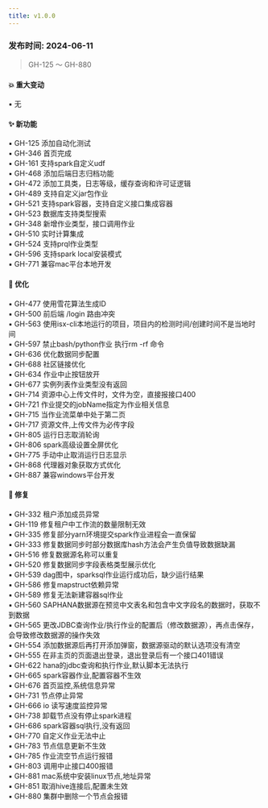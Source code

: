 ```yaml
---
title: v1.0.0
---
```


### 发布时间: 2024-06-11

> GH-125 ～ GH-880

#### 💥️ 重大变动

▪ 无

#### ✨ 新功能

▪ GH-125 添加自动化测试 <br/>
▪ GH-346 首页完成 <br/>
▪ GH-161 支持spark自定义udf <br/>
▪ GH-468 添加后端日志归档功能 <br/>
▪ GH-472 添加工具类，日志等级，缓存查询和许可证逻辑 <br/>
▪ GH-489 支持自定义jar包作业 <br/>
▪ GH-521 支持spark容器，支持自定义接口集成容器 <br/>
▪ GH-523 数据库支持类型搜索 <br/>
▪ GH-348 新增作业类型，接口调用作业 <br/>
▪ GH-510 实时计算集成 <br/>
▪ GH-524 支持prql作业类型 <br/>
▪ GH-596 支持spark local安装模式 <br/>
▪ GH-771 兼容mac平台本地开发 <br/>

#### 🎨 优化

▪ GH-477 使用雪花算法生成ID <br/>
▪ GH-500 前后端 /login 路由冲突 <br/>
▪ GH-563 使用isx-cli本地运行的项目，项目内的检测时间/创建时间不是当地时间 <br/>
▪ GH-597 禁止bash/python作业 执行rm -rf 命令 <br/>
▪ GH-636 优化数据同步配置 <br/>
▪ GH-688 社区链接优化 <br/>
▪ GH-634 作业中止按钮放开 <br/>
▪ GH-677 实例列表作业类型没有返回 <br/>
▪ GH-714 资源中心上传文件时，文件为空，直接报接口400 <br/>
▪ GH-721 作业提交的jobName指定为作业相关信息 <br/>
▪ GH-715 当作业流菜单中处于第二页 <br/>
▪ GH-717 资源文件,上传文件为必传字段 <br/>
▪ GH-805 运行日志取消轮询 <br/>
▪ GH-806 spark高级设置全屏优化 <br/>
▪ GH-775 手动中止取消运行日志显示 <br/>
▪ GH-868 代理器对象获取方式优化 <br/>
▪ GH-887 兼容windows平台开发 

#### 🐛 修复

▪ GH-332 租户添加成员异常 <br/>
▪ GH-119 修复租户中工作流的数量限制无效 <br/>
▪ GH-335 修复部分yarn环境提交spark作业进程会一直保留 <br/>
▪ GH-333 修复数据同步时部分数据库hash方法会产生负值导致数据缺漏 <br/>
▪ GH-516 修复数据源名称可以重复 <br/>
▪ GH-520 修复数据同步字段表格类型展示优化 <br/>
▪ GH-539 dag图中，sparksql作业运行成功后，缺少运行结果 <br/>
▪ GH-586 修复mapstruct依赖异常 <br/>
▪ GH-589 修复无法新建容器sql作业 <br/>
▪ GH-560 SAPHANA数据源在预览中文表名和包含中文字段名的数据时，获取不到数据 <br/>
▪ GH-565 更改JDBC查询作业/执行作业的配置后（修改数据源），再点击保存，会导致修改数据源的操作失效 <br/>
▪ GH-554 添加数据源后再打开添加弹窗，数据源驱动的默认选项没有清空 <br/>
▪ GH-555 在非主页的页面退出登录，退出登录后有一个接口401错误 <br/>
▪ GH-622 hana的jdbc查询和执行作业,默认脚本无法执行 <br/>
▪ GH-665 spark容器作业,配置容器不生效 <br/>
▪ GH-676 首页监控,系统信息异常 <br/>
▪ GH-731 节点停止异常 <br/>
▪ GH-666 io 读写速度监控异常 <br/>
▪ GH-738 卸载节点没有停止spark进程 <br/>
▪ GH-686 spark容器sql执行,没有返回 <br/>
▪ GH-770 自定义作业无法中止 <br/>
▪ GH-783 节点信息更新不生效 <br/>
▪ GH-785 作业流空节点运行报错 <br/>
▪ GH-803 调用中止接口400报错 <br/>
▪ GH-881 mac系统中安装linux节点,地址异常 <br/>
▪ GH-851 取消hive连接后,配置未生效 <br/>
▪ GH-880 集群中删除一个节点会报错

